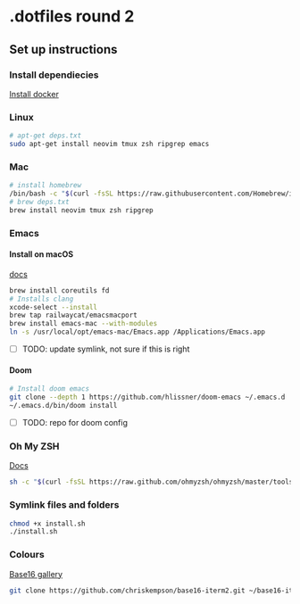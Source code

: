# .dotfiles round 2

## Set up instructions

### Install dependiecies

[Install docker](https://docs.docker.com/engine/install/)


### Linux
```bash
# apt-get deps.txt
sudo apt-get install neovim tmux zsh ripgrep emacs
```

### Mac
```bash
# install homebrew
/bin/bash -c "$(curl -fsSL https://raw.githubusercontent.com/Homebrew/install/HEAD/install.sh)"
# brew deps.txt
brew install neovim tmux zsh ripgrep
```

### Emacs
#### Install on macOS
[docs](https://github.com/hlissner/doom-emacs/blob/develop/docs/getting_started.org#on-macos)

```bash
brew install coreutils fd
# Installs clang
xcode-select --install
brew tap railwaycat/emacsmacport
brew install emacs-mac --with-modules
ln -s /usr/local/opt/emacs-mac/Emacs.app /Applications/Emacs.app
```

- [ ] TODO: update symlink, not sure if this is right

#### Doom 
```bash
# Install doom emacs
git clone --depth 1 https://github.com/hlissner/doom-emacs ~/.emacs.d
~/.emacs.d/bin/doom install
```

- [ ] TODO: repo for doom config


### Oh My ZSH
[Docs](https://ohmyz.sh/#install)

``` bash
sh -c "$(curl -fsSL https://raw.github.com/ohmyzsh/ohmyzsh/master/tools/install.sh)"
```

### Symlink files and folders

```bash
chmod +x install.sh
./install.sh
```

### Colours
[Base16 gallery](https://belak.github.io/base16-emacs/#sec-1-1)


``` bash
git clone https://github.com/chriskempson/base16-iterm2.git ~/base16-iterm2
```

